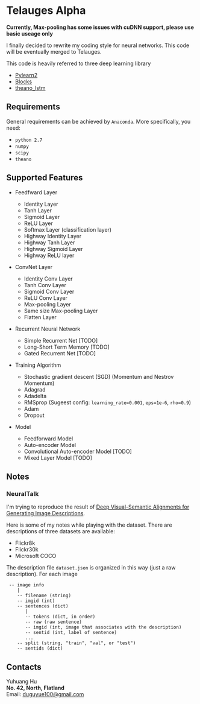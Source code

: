 # Telauges Alpha

__Currently, Max-pooling has some issues with cuDNN support, please use basic useage only__

I finally decided to rewrite my coding style for neural networks. This code will be eventually merged to Telauges.

This code is heavily referred to three deep learning library

+ [Pylearn2](https://github.com/lisa-lab/pylearn2)
+ [Blocks](https://github.com/mila-udem/blocks)
+ [theano_lstm](https://github.com/JonathanRaiman/theano_lstm)

## Requirements

General requirements can be achieved by `Anaconda`. More specifically, you need:

+ `python 2.7`
+ `numpy`
+ `scipy`
+ `theano`

## Supported Features

+ Feedfward Layer
   + Identity Layer
   + Tanh Layer
   + Sigmoid Layer
   + ReLU Layer
   + Softmax Layer (classification layer)
   + Highway Identity Layer
   + Highway Tanh Layer
   + Highway Sigmoid Layer
   + Highway ReLU layer

+ ConvNet Layer
   + Identity Conv Layer
   + Tanh Conv Layer
   + Sigmoid Conv Layer
   + ReLU Conv Layer
   + Max-pooling Layer
   + Same size Max-pooling Layer
   + Flatten Layer

+ Recurrent Neural Network
   + Simple Recurrent Net [TODO]
   + Long-Short Term Memory [TODO]
   + Gated Recurrent Net [TODO]

+ Training Algorithm
   + Stochastic gradient descent (SGD) (Momentum and Nestrov Momentum)
   + Adagrad
   + Adadelta
   + RMSprop (Sugeest config: `learning_rate=0.001`, `eps=1e-6`, `rho=0.9`)
   + Adam
   + Dropout

+ Model
   + Feedforward Model
   + Auto-encoder Model
   + Convolutional Auto-encoder Model [TODO]
   + Mixed Layer Model [TODO]
   
## Notes

### NeuralTalk

I'm trying to reproduce the result of [Deep Visual-Semantic Alignments for Generating Image Descriptions](http://cs.stanford.edu/people/karpathy/deepimagesent/).

Here is some of my notes while playing with the dataset. There are descriptions of three datasets are available:
+ Flickr8k
+ Flickr30k
+ Microsoft COCO

The description file `dataset.json` is organized in this way (just a raw description). For each image
```
 -- image info
    |
    -- filename (string)
    -- imgid (int)
    -- sentences (dict)
       |
       -- tokens (dict, in order)
       -- raw (raw sentence)
       -- imgid (int, image that associates with the description)
       -- sentid (int, label of sentence)
       ...
    -- split (string, "train", "val", or "test")
    -- sentids (dict)
```

## Contacts

Yuhuang Hu  
__No. 42, North, Flatland__  
Email: duguyue100@gmail.com
